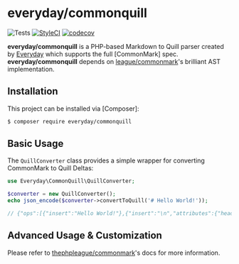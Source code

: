 # everyday/commonquill

![Tests](https://github.com/everyday-as/common-quill/actions/workflows/test.yml/badge.svg?branch=master)
[![StyleCI](https://github.styleci.io/repos/172658588/shield?branch=master)](https://github.styleci.io/repos/172658588)
[![codecov](https://codecov.io/gh/Everyday-AS/common-quill/branch/master/graph/badge.svg)](https://codecov.io/gh/Everyday-AS/common-quill)

**everyday/commonquill** is a PHP-based Markdown to Quill parser created by [Everyday](https://everyday.no) which
supports the full [CommonMark] spec. **everyday/commonquill** depends
on [league/commonmark](https://github.com/thephpleague/commonmark/)'s brilliant AST implementation.

## Installation

This project can be installed via [Composer]:

``` bash
$ composer require everyday/commonquill
```

## Basic Usage

The `QuillConverter` class provides a simple wrapper for converting CommonMark to Quill Deltas:

```php
use Everyday\CommonQuill\QuillConverter;

$converter = new QuillConverter();
echo json_encode($converter->convertToQuill('# Hello World!'));

// {"ops":[{"insert":"Hello World!"},{"insert":"\n","attributes":{"header":1}}]}
```

## Advanced Usage & Customization

Please refer to [thephpleague/commonmark](https://github.com/thephpleague/commonmark/blob/master/README.md)'s docs for
more information.
